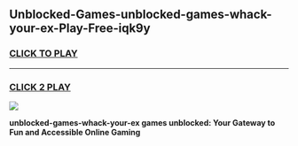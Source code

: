 
## Unblocked-Games-unblocked-games-whack-your-ex-Play-Free-iqk9y
<h3>
<a href="https://premium76.site?title=unblocked-games-whack-your-ex&ref=18A1">CLICK TO PLAY</a></h3>
<hr>

<h3>
<a href="https://premium76.site?title=unblocked-games-whack-your-ex&ref=18A1">CLICK 2 PLAY</a>
  
</h3>

<a href="https://premium76.site?title=unblocked-games-whack-your-ex&ref=18A1"><img src="https://clearcache.store/games.png"></a>


**unblocked-games-whack-your-ex games unblocked: Your Gateway to Fun and Accessible Online Gaming**
